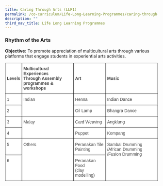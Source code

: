 ```yaml
---
title: Caring Through Arts (LLP1)
permalink: /co-curriculum/Life-Long-Learning-Programmes/caring-through-arts-llp1/
description: ""
third_nav_title: Life Long Learning Programmes
---
```

### Rhythm of the Arts

**Objective:** To promote appreciation of multicultural arts through various platforms that engage students in experiential arts activities.

<style type="text/css">
.tg  {border-collapse:collapse;border-spacing:0;margin:0px auto;}
.tg td{border-color:black;border-style:solid;border-width:1px;font-family:Arial, sans-serif;font-size:14px;
  overflow:hidden;padding:10px 5px;word-break:normal;}
.tg th{border-color:black;border-style:solid;border-width:1px;font-family:Arial, sans-serif;font-size:14px;
  font-weight:normal;overflow:hidden;padding:10px 5px;word-break:normal;}
.tg .tg-2vsp{background-color:#FFF;color:#444;font-weight:bold;text-align:left;vertical-align:middle}
.tg .tg-l7na{background-color:#FFF;color:#444;text-align:left;vertical-align:top}
</style>
<table class="tg">
<tbody>
  <tr>
    <td class="tg-2vsp">Levels</td>
    <td class="tg-2vsp">Multicultural Experiences<br>Through Assembly programmes &amp; workshops</td>
    <td class="tg-2vsp">Art</td>
    <td class="tg-2vsp">Music</td>
  </tr>
  <tr>
    <td class="tg-l7na">1</td>
    <td class="tg-l7na" rowspan="2">Indian</td>
    <td class="tg-l7na">Henna</td>
    <td class="tg-l7na">Indian Dance</td>
  </tr>
  <tr>
    <td class="tg-l7na">2</td>
    <td class="tg-l7na">Oil Lamp</td>
    <td class="tg-l7na">Bhangra Dance</td>
  </tr>
  <tr>
    <td class="tg-l7na">3</td>
    <td class="tg-l7na" rowspan="2">Malay</td>
    <td class="tg-l7na">Card Weaving</td>
    <td class="tg-l7na">Angklung</td>
  </tr>
  <tr>
    <td class="tg-l7na">4</td>
    <td class="tg-l7na">Puppet</td>
    <td class="tg-l7na">Kompang</td>
  </tr>
  <tr>
    <td class="tg-l7na">5</td>
    <td class="tg-l7na" rowspan="2">Others</td>
    <td class="tg-l7na">Peranakan Tile Painting</td>
    <td class="tg-l7na" rowspan="2">Sambal Drumming /African Drumming /Fusion Drumming</td>
  </tr>
  <tr>
    <td class="tg-l7na">6</td>
    <td class="tg-l7na">Peranakan Food<br>(clay modelling)</td>
  </tr>
</tbody>
</table>

